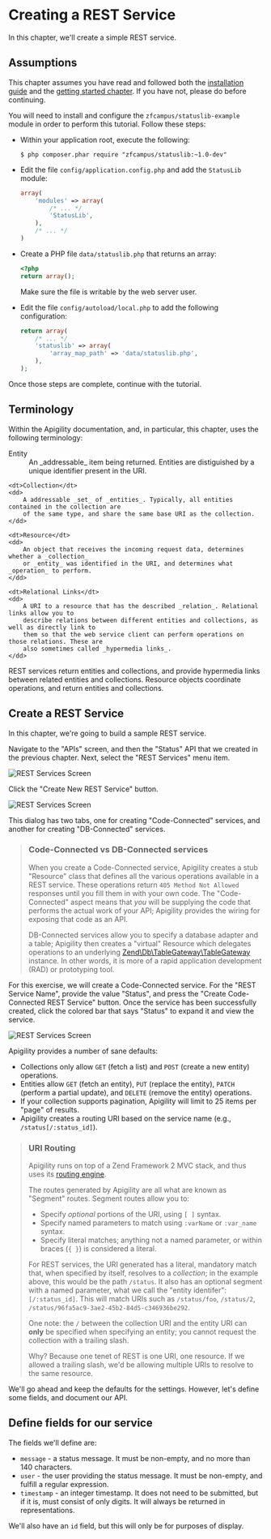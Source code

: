Creating a REST Service
=======================

In this chapter, we'll create a simple REST service.

Assumptions
-----------

This chapter assumes you have read and followed both the [installation
guide](/intro/installation.md) and the [getting started chapter](/intro/getting-started.md). If you
have not, please do before continuing.

You will need to install and configure the `zfcampus/statuslib-example` module in order to perform
this tutorial. Follow these steps:

- Within your application root, execute the following:

  ```console
  $ php composer.phar require "zfcampus/statuslib:~1.0-dev"
  ```

- Edit the file `config/application.config.php` and add the `StatusLib` module:

  ```php
  array(
      'modules' => array(
          /* ... */
          'StatusLib',
      ),
      /* ... */
  )
  ```

- Create a PHP file `data/statuslib.php` that returns an array:

  ```php
  <?php
  return array();
  ```

  Make sure the file is writable by the web server user.

- Edit the file `config/autoload/local.php` to add the following configuration:

  ```php
  return array(
      /* ... */
      'statuslib' => array(
          'array_map_path' => 'data/statuslib.php',
      ),
  );
  ```

Once those steps are complete, continue with the tutorial.

Terminology
-----------

Within the Apigility documentation, and, in particular, this chapter, uses the following
terminology:

<dl>
    <dt>Entity</dt>
    <dd>
        An _addressable_ item being returned. Entities are distiguished by a unique identifier
        present in the URI.
    </dd>

    <dt>Collection</dt>
    <dd>
        A addressable _set_ of _entities_. Typically, all entities contained in the collection are
        of the same type, and share the same base URI as the collection.
    </dd>

    <dt>Resource</dt>
    <dd>
        An object that receives the incoming request data, determines whether a _collection_
        or _entity_ was identified in the URI, and determines what _operation_ to perform.
    </dd>

    <dt>Relational Links</dt>
    <dd>
        A URI to a resource that has the described _relation_. Relational links allow you to
        describe relations between different entities and collections, as well as directly link to
        them so that the web service client can perform operations on those relations. These are
        also sometimes called _hypermedia links_.
    </dd>
</dl>

REST services return entities and collections, and provide hypermedia links between related entities
and collections. Resource objects coordinate operations, and return entities and collections.

Create a REST Service
---------------------

In this chapter, we're going to build a sample REST service.

Navigate to the "APIs" screen, and then the "Status" API that we created in the previous chapter.
Next, select the "REST Services" menu item.

![REST Services Screen](/asset/apigility-documentation/img/intro-first-rest-service-rest-services.png)

Click the "Create New REST Service" button.

![REST Services Screen](/asset/apigility-documentation/img/intro-first-rest-service-new-rest-service.png)

This dialog has two tabs, one for creating "Code-Connected" services, and another for creating
"DB-Connected" services.

> ### Code-Connected vs DB-Connected services
>
> When you create a Code-Connected service, Apigility creates a stub "Resource" class that defines
> all the various operations available in a REST service. These operations return `405 Method Not
> Allowed` responses until you fill them in with your own code. The "Code-Connected" aspect means
> that _you_ will be supplying the code that performs the actual work of your API; Apigility
> provides the wiring for exposing that code as an API.
>
> DB-Connected services allow you to specify a database adapter and a table; Apigility then creates
> a "virtual" Resource which delegates operations to an underlying
> [Zend\Db\TableGateway\TableGateway](http://framework.zend.com/manual/2.3/en/modules/zend.db.table-gateway.html)
> instance. In other words, it is more of a rapid application development (RAD) or prototyping tool.

For this exercise, we will create a Code-Connected service. For the "REST Service Name", provide the
value "Status", and press the "Create Code-Connected REST Service" button. Once the service has been
successfully created, click the colored bar that says "Status" to expand it and view the service.

![REST Services Screen](/asset/apigility-documentation/img/intro-first-rest-service-status-settings.png)

Apigility provides a number of sane defaults:

- Collections only allow `GET` (fetch a list) and `POST` (create a new entity) operations.
- Entities allow `GET` (fetch an entity), `PUT` (replace the entity), `PATCH` (perform a partial
  update), and `DELETE` (remove the entity) operations.
- If your collection supports pagination, Apigility will limit to 25 items per "page" of results.
- Apigility creates a routing URI based on the service name (e.g., `/status[/:status_id]`).

> ### URI Routing
>
> Apigility runs on top of a Zend Framework 2 MVC stack, and thus uses its
> [routing engine](http://framework.zend.com/manual/2.3/en/modules/zend.mvc.routing.html).
>
> The routes generated by Apigility are all what are known as "Segment" routes. Segment routes allow
> you to:
>
> - Specify _optional_ portions of the URI, using `[ ]` syntax.
> - Specify named parameters to match using `:varName` or `:var_name` syntax.
> - Specify literal matches; anything not a named parameter, or within braces (`{ }`) is considered
> a literal.
>
> For REST services, the URI generated has a literal, mandatory match that, when specified by
> itself, resolves to a _collection_; in the example above, this would be the path `/status`. It
> also has an optional segment with a named parameter, what we call the "entity identifer":
> `[/:status_id]`. This will match URIs such as `/status/foo`, `/status/2`,
> `/status/96fa5ac9-3ae2-45b2-84d5-c346936be292`. 
>
> One note: the `/` between the collection URI and the entity URI can **only** be specified when
> specifying an entity; you cannot request the collection with a trailing slash.
>
> Why? Because one tenet of REST is one URI, one resource. If we allowed a trailing slash, we'd be
> allowing multiple URIs to resolve to the same resource.

We'll go ahead and keep the defaults for the settings. However, let's define some fields, and
document our API.

Define fields for our service
-----------------------------

The fields we'll define are:

- `message` - a status message. It must be non-empty, and no more than 140 characters.
- `user` - the user providing the status message. It must be non-empty, and fulfill a regular
  expression.
- `timestamp` - an integer timestamp. It does not need to be submitted, but if it is, must consist
  of only digits. It will always be returned in representations.

We'll also have an `id` field, but this will only be for purposes of display.

